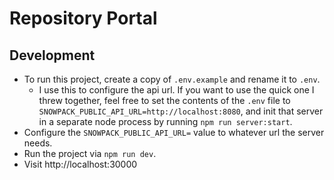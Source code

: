 # Repository Portal

## Development

- To run this project, create a copy of `.env.example` and rename it to `.env`.
  - I use this to configure the api url. If you want to use the quick one I threw together, feel free to set the contents of the `.env` file to `SNOWPACK_PUBLIC_API_URL=http://localhost:8080`, and init that server in a separate node process by running `npm run server:start`.
- Configure the `SNOWPACK_PUBLIC_API_URL=` value to whatever url the server needs.
- Run the project via `npm run dev`.
- Visit http://localhost:30000
